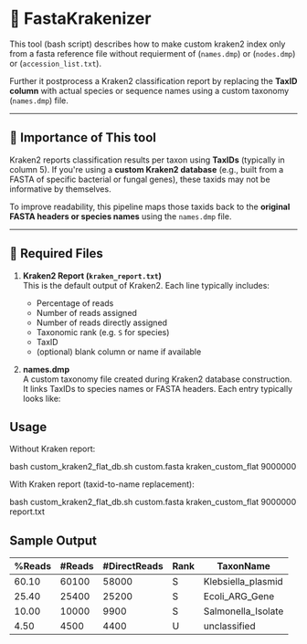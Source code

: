 # 🧬 FastaKrakenizer
This tool (bash script) describes how to make custom kraken2 index only from a fasta reference file without requierment of  (`names.dmp`) or  (`nodes.dmp`)  or  (`accession_list.txt`).

Further it postprocess a Kraken2 classification report by replacing the **TaxID column** with actual species or sequence names using a custom taxonomy (`names.dmp`) file.

---

## 📄 Importance of This tool 

Kraken2 reports classification results per taxon using **TaxIDs** (typically in column 5). If you're using a **custom Kraken2 database** (e.g., built from a FASTA of specific bacterial or fungal genes), these taxids may not be informative by themselves.

To improve readability, this pipeline maps those taxids back to the **original FASTA headers or species names** using the `names.dmp` file.

---

## 📁 Required Files

1. **Kraken2 Report (`kraken_report.txt`)**  
   This is the default output of Kraken2. Each line typically includes:
   - Percentage of reads
   - Number of reads assigned
   - Number of reads directly assigned
   - Taxonomic rank (e.g. `S` for species)
   - TaxID
   - (optional) blank column or name if available

2. **names.dmp**  
   A custom taxonomy file created during Kraken2 database construction. It links TaxIDs to species names or FASTA headers. Each entry typically looks like:


## Usage

Without Kraken report:

bash custom_kraken2_flat_db.sh  custom.fasta  kraken_custom_flat  9000000

With Kraken report (taxid-to-name replacement):

bash  custom_kraken2_flat_db.sh  custom.fasta  kraken_custom_flat  9000000  report.txt


## Sample Output 

| %Reads | #Reads | #DirectReads | Rank | TaxonName           |
| ------ | ------ | ------------ | ---- | ------------------- |
| 60.10  | 60100  | 58000        | S    | Klebsiella\_plasmid |
| 25.40  | 25400  | 25200        | S    | Ecoli\_ARG\_Gene    |
| 10.00  | 10000  | 9900         | S    | Salmonella\_Isolate |
| 4.50   | 4500   | 4400         | U    | unclassified        |

